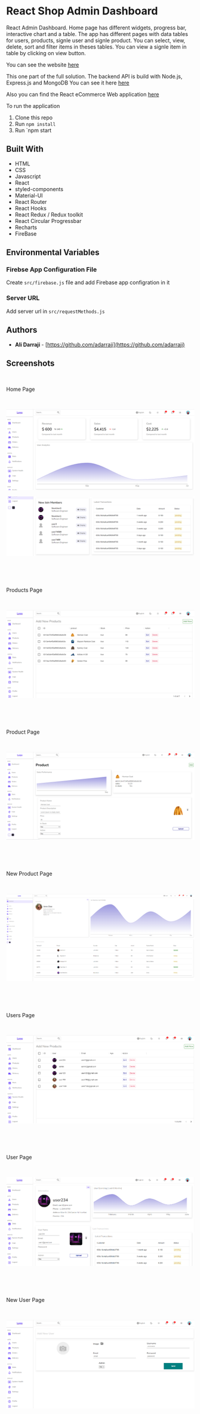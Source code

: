# React Shop Admin Dashboard

React Admin Dashboard. Home page has different widgets, progress bar, interactive chart and a table. The app has different pages with data tables for users, products, signle user and signle product. You can select, view, delete, sort and filter items in theses tables. You can view a signle item in table by clicking on view button.

You can see the website [here](https://react-shop-admin2.herokuapp.com/)

This one part of the full solution.  The backend API is build with Node.js, Express.js and MongoDB You can see it here [here](https://github.com/adarraji/node-shop-api)

Also you can find the React eCommerce Web application [here](https://react-shop3.netlify.app/)

To run the application

1. Clone this repo
2. Run `npm install`
3. Run `npm start


## Built With

* HTML
* CSS
* Javascript
* React
* styled-components
* Material-UI
* React Router
* React Hooks
* React Redux / Redux toolkit
* React Circular Progressbar
* Recharts
* FireBase

## Environmental Variables

### Firebse App Configuration File

Create `src/firebase.js` file and add Firebase app configration in it

### Server URL

Add server url in  `src/requestMethods.js`


## Authors

- **Ali Darraji** - [https://github.com/adarraji](https://github.com/adarraji)


## Screenshots
<br />

Home Page

<br />

![Image 1](./images/image-011.png)
<br />

![Image 2](./images/image-022.png)

<br />
<br />

<br />

Products Page

<br />

![Image 3](./images/products.png)

<br />
<br />

<br />

Product Page

<br />

![Image 4](./images/product.png)

<br />
<br />

<br />

New Product Page

<br />

![Image 5](./images/image-03.png)

<br />
<br />

<br />

Users Page

<br />

![Image 6](./images/users.png)

<br />
<br />

<br />

User Page

<br />

![Image 7](./images/user.png)

<br />
<br />

<br />

New User Page

<br />

![Image 8](./images/usernew.png)

<br />
<br />

<br />




